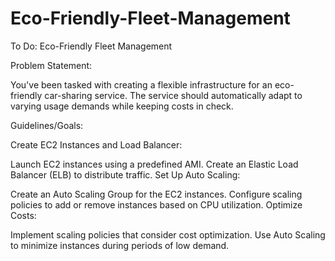# Eco-Friendly-Fleet-Management
To Do: Eco-Friendly Fleet Management


Problem Statement: 

You've been tasked with creating a flexible infrastructure for an eco-friendly car-sharing service. The service should automatically adapt to varying usage demands while keeping costs in check.


Guidelines/Goals:

Create EC2 Instances and Load Balancer:

Launch EC2 instances using a predefined AMI.
Create an Elastic Load Balancer (ELB) to distribute traffic.
Set Up Auto Scaling:

Create an Auto Scaling Group for the EC2 instances.
Configure scaling policies to add or remove instances based on CPU utilization.
Optimize Costs:

Implement scaling policies that consider cost optimization.
Use Auto Scaling to minimize instances during periods of low demand.